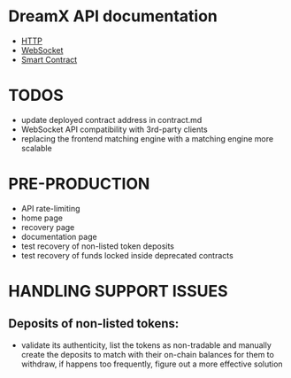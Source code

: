 # DreamX API documentation

* [HTTP](http.md)
* [WebSocket](ws.md)
* [Smart Contract](contract.md)

# TODOS

* update deployed contract address in contract.md
* WebSocket API compatibility with 3rd-party clients
* replacing the frontend matching engine with a matching engine more scalable

# PRE-PRODUCTION

* API rate-limiting
* home page
* recovery page
* documentation page
* test recovery of non-listed token deposits
* test recovery of funds locked inside deprecated contracts

# HANDLING SUPPORT ISSUES

## Deposits of non-listed tokens:

* validate its authenticity, list the tokens as non-tradable and manually create the deposits to match with their on-chain balances for them to withdraw, if happens too frequently, figure out a more effective solution